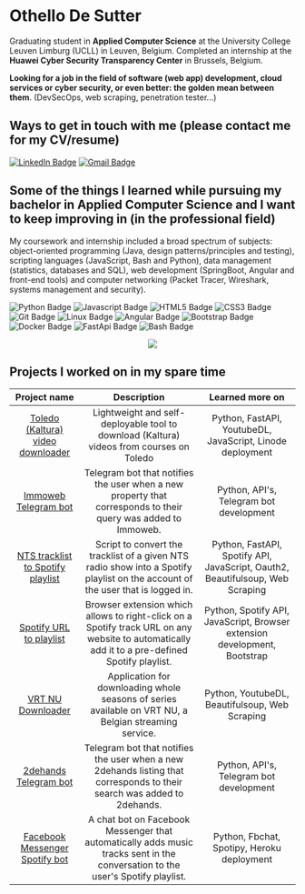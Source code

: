 # Othello De Sutter

Graduating student in **Applied Computer Science** at the University College Leuven Limburg (UCLL) in Leuven, Belgium. Completed an internship at the **Huawei Cyber Security Transparency Center** in Brussels, Belgium. 

**Looking for a job in the field of software (web app) development, cloud services or cyber security, or even better: the golden mean between them**. (DevSecOps, web scraping, penetration tester...)

## Ways to get in touch with me (please contact me for my CV/resume)
<a href="https://www.linkedin.com/in/othellodesutter/" target="_blank"><img alt="LinkedIn Badge" src="https://img.shields.io/badge/LinkedIn-0077B5?style=for-the-badge&logo=linkedin&logoColor=white"></a>
<a href="mailto: othello.de.sutter@gmail.com"><img alt="Gmail Badge" src="https://img.shields.io/badge/Gmail-D14836?style=for-the-badge&logo=gmail&logoColor=white"></a>

## Some of the things I learned while pursuing my bachelor in Applied Computer Science and I want to keep improving in (in the professional field)
My coursework and internship included a broad spectrum of subjects: object-oriented programming (Java, design patterns/principles and testing), scripting languages (JavaScript, Bash and Python), data management (statistics, databases and SQL), web development (SpringBoot, Angular and front-end tools) and computer networking (Packet Tracer, Wireshark, systems management and security).

<a><img alt="Python Badge" src="https://img.shields.io/badge/Python-FFD43B?style=for-the-badge&logo=python&logoColor=blue"></a>
<img alt="Javascript Badge" src="https://img.shields.io/badge/JavaScript-323330?style=for-the-badge&logo=javascript&logoColor=F7DF1E">
<img alt="HTML5 Badge" src="https://img.shields.io/badge/HTML5-E34F26?style=for-the-badge&logo=html5&logoColor=white">
<img alt="CSS3 Badge" src="https://img.shields.io/badge/CSS3-1572B6?style=for-the-badge&logo=css3&logoColor=white">
<img alt="Git Badge" src="https://img.shields.io/badge/GIT-E44C30?style=for-the-badge&logo=git&logoColor=white">
<img alt="Linux Badge" src="https://img.shields.io/badge/Linux-FCC624?style=for-the-badge&logo=linux&logoColor=black">
<img alt="Angular Badge" src="https://img.shields.io/badge/Angular-DD0031?style=for-the-badge&logo=angular&logoColor=white">
<img alt="Bootstrap Badge" src="https://img.shields.io/badge/Bootstrap-563D7C?style=for-the-badge&logo=bootstrap&logoColor=white">
<img alt="Docker Badge" src="https://img.shields.io/badge/Docker-2CA5E0?style=for-the-badge&logo=docker&logoColor=white">
<img alt="FastApi Badge" src="https://img.shields.io/badge/fastapi-109989?style=for-the-badge&logo=FASTAPI&logoColor=white">
<img alt="Bash Badge" src="https://img.shields.io/badge/Shell_Script-121011?style=for-the-badge&logo=gnu-bash&logoColor=white">

<div align="center">
  <img src="/me.jpg" align="center"/>
</div>

## Projects I worked on in my spare time
| Project name | Description | Learned more on |
| :---:   | :---: | :---: |
| [Toledo (Kaltura) video downloader](https://github.com/othellodesutter/toledo-video-downloader) | Lightweight and self-deployable tool to download (Kaltura) videos from courses on Toledo | Python, FastAPI, YoutubeDL, JavaScript, Linode deployment |
| [Immoweb Telegram bot](https://github.com/othellodesutter/immoweb-telegram-bot) | Telegram bot that notifies the user when a new property that corresponds to their query was added to Immoweb. | Python, API's, Telegram bot development |
| [NTS tracklist to Spotify playlist](https://github.com/othellodesutter/nts-tracklist-to-spotify-playlist) | Script to convert the tracklist of a given NTS radio show into a Spotify playlist on the account of the user that is logged in. | Python, FastAPI, Spotify API, JavaScript, Oauth2, Beautifulsoup, Web Scraping |
| [Spotify URL to playlist](https://github.com/othellodesutter/spotify-url-to-playlist) | Browser extension which allows to right-click on a Spotify track URL on any website to automatically add it to a pre-defined Spotify playlist. | Python, Spotify API, JavaScript, Browser extension development, Bootstrap |
| [VRT NU Downloader](https://github.com/othellodesutter/VRT-NU-Downloader) | Application for downloading whole seasons of series available on VRT NU, a Belgian streaming service. | Python, YoutubeDL, Beautifulsoup, Web Scraping |
| [2dehands Telegram bot](https://github.com/othellodesutter/2dehands-telegram-bot) | Telegram bot that notifies the user when a new 2dehands listing that corresponds to their search was added to 2dehands. | Python, API's, Telegram bot development |
| [Facebook Messenger Spotify bot](https://github.com/othellodesutter/Messenger-Spotify-Bot) | A chat bot on Facebook Messenger that automatically adds music tracks sent in the conversation to the user's Spotify playlist. | Python, Fbchat, Spotipy, Heroku deployment |
